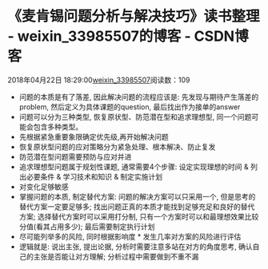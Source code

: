 # 《麦肯锡问题分析与解决技巧》读书整理 - weixin_33985507的博客 - CSDN博客
2018年04月22日 18:29:00[weixin_33985507](https://me.csdn.net/weixin_33985507)阅读数：109
- 问题的本质是有了落差, 因此解决问题的流程应该是: 先发现与期待产生落差的problem, 然后定义为具体课题的question, 最后找出作为接单的answer
- 问题可以分为三种类型, 恢复原状型、防范潜在型和追求理想型, 同一个问题可能会包含多种类型。
- 先根据紧急重要象限确定优先级,再开始解决问题
- 恢复原状型问题的应对策略分为紧急处理、根本解决、防止复发
- 防范潜在型问题需要预防与应对并进
- 追求理想型问题属于规划性课题, 通常需要4个步骤: 设定实现理想的时间 & 列出必要条件 & 学习技术和知识 & 制定实施计划
- 对变化足够敏感
- 掌握问题的本质, 制定替代方案: 问题的解决方案可以只采用一个, 但是思考的替代方案一定要足够多; 找出问题正真的本质才能找到足够充足和良好的替代方案; 选择替代方案时可以采用打分制, 只有一个方案时可以和最理想效果比较分值(看其占用多少); 最后需要制定执行计划
- 尽可能列举多的风险, 同时根据影响度 * 发生几率对方案的风险进行评估
- 逻辑就是: 说出主张, 提出论据, 分析时需要注意多站在对方的角度思考, 确认自己的主张是否能让对方理解; 分析过程中需要做到不重不漏
